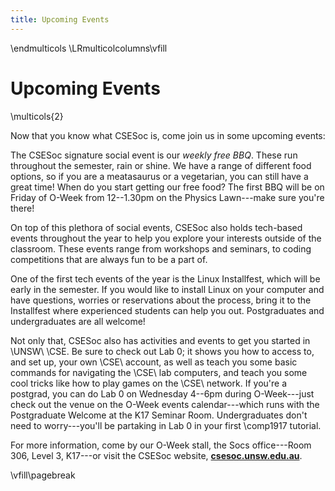 ```yaml
---
title: Upcoming Events
---
```


\endmulticols
\LRmulticolcolumns\vfill

Upcoming Events
===============

\multicols{2}

Now that you know what CSESoc is, come join us in some upcoming
events:

The CSESoc signature social event is our _weekly free BBQ_.  These run
throughout the semester, rain or shine.  We have a range of different food
options, so if you are a meatasaurus or a vegetarian, you can still have a
great time!  When do you start getting our free food?  The first BBQ will be
on Friday of O-Week from 12--1.30pm on the Physics Lawn---make sure you're
there!

On top of this plethora of social events, CSESoc also holds tech-based events
throughout the year to help you explore your interests outside of the
classroom.  These events range from workshops and seminars, to coding
competitions that are always fun to be a part of.

One of the first tech events of the year is the Linux Installfest, which will
be early in the semester.  If you would like to install Linux on your computer
and have questions, worries or reservations about the process, bring it to the
Installfest where experienced students can help you out.  Postgraduates and
undergraduates are all welcome!

Not only that, CSESoc also has activities and events to get you started in
\UNSW\ \CSE.  Be sure to check out Lab 0; it shows you how to access to, and
set up, your own \CSE\ account, as well as teach you some basic commands for
navigating the \CSE\ lab computers, and teach you some cool tricks like how to
play games on the \CSE\ network.  If you're a postgrad, you can do Lab 0 on
Wednesday 4--6pm during O-Week---just check out the venue on the O-Week events
calendar---which runs with the Postgraduate Welcome at the K17 Seminar Room.
Undergraduates don't need to worry---you'll be partaking in Lab 0 in your
first \comp1917 tutorial.

For more information, come by our O-Week stall, the Socs office---Room 306,
Level 3, K17---or visit the CSESoc website, __[csesoc.unsw.edu.au][csesoc]__.

[csesoc]: https://www.csesoc.unsw.edu.au/

\vfill\pagebreak
